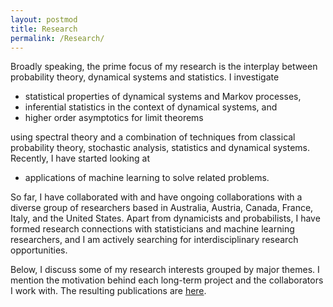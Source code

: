 ```yaml
---
layout: postmod      
title: Research              
permalink: /Research/          
---
```

Broadly speaking, the prime focus of my research is the interplay between probability theory, dynamical systems and statistics. I investigate 
- statistical properties of dynamical systems and Markov processes,
- inferential statistics in the context of dynamical systems, and 
- higher order asymptotics for limit theorems   
 
using spectral theory and a combination of techniques from classical probability theory, stochastic analysis, statistics and dynamical systems. Recently, I have started looking at      
- applications of machine learning to solve related problems. 

So far, I have collaborated with and have ongoing collaborations with a diverse group of researchers based in Australia, Austria, Canada, France, Italy, and the United States. Apart from dynamicists and probabilists, I have formed research connections with statisticians and machine learning researchers, and I am actively searching for interdisciplinary research opportunities.

Below, I discuss some of my research interests grouped by major themes. I mention the motivation behind each long-term project and the collaborators I work with. The resulting publications are [here](https://kasun-fernando.github.io/personal-webpage/Publications/).               

<!-- <details open>
<summary><b>Error terms in the local and the central limit theorem for weakly dependent random variables</b></summary>      
  
(Dynamical Systems and Stochastic Processes)<br><br>In applications, the dynamically generated data available to us are always finite-time observations. Hence, one key problem is to control the error of approximation of asymptotic behaviour. When the observations are independent identically distributed (iid), a uniform asymptotic expansion called the Edgeworth Expansion is used to describe the error of normal approximation in the Central Limit Theorem (CLT). Since sequences of experimental observations are never iid, we introduced a general theory of Edgeworth expansions for weakly dependent (possibly unbounded) random variables.<br><br>
As a direct application of this theory, we obtain error estimates of the CLTs for a large class of hyperbolic dynamical systems and Markov chains. The hyperbolic systems that we discuss like Sinai billiards and piecewise expanding maps are natural models in many applications like billiard models in optics, acoustics and classical mechanics, and expanding maps in random number generators, biological and medical models to name a few.<br><br>
There are many unsolved problems in this direction. There are interesting examples of non-Gaussian stable laws in dynamical systems. Is it possible to describe the error terms in other stable laws? Earlier, we were able to obtain exact limit theorems for random matrix product -->

